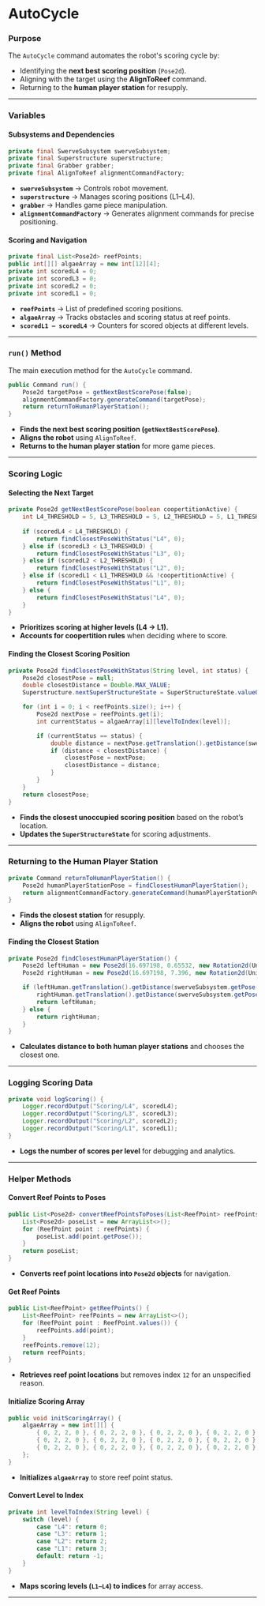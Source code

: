 # AutoCycle  

### **Purpose**  
The `AutoCycle` command automates the robot's scoring cycle by:  
- Identifying the **next best scoring position** (`Pose2d`).  
- Aligning with the target using the **AlignToReef** command.  
- Returning to the **human player station** for resupply.  

---  

### **Variables**  

#### **Subsystems and Dependencies**  
```java
private final SwerveSubsystem swerveSubsystem;
private final Superstructure superstructure;
private final Grabber grabber;
private final AlignToReef alignmentCommandFactory;
```
- **`swerveSubsystem`** → Controls robot movement.  
- **`superstructure`** → Manages scoring positions (L1–L4).  
- **`grabber`** → Handles game piece manipulation.  
- **`alignmentCommandFactory`** → Generates alignment commands for precise positioning.  

#### **Scoring and Navigation**  
```java
private final List<Pose2d> reefPoints;
public int[][] algaeArray = new int[12][4];
private int scoredL4 = 0;
private int scoredL3 = 0;
private int scoredL2 = 0;
private int scoredL1 = 0;
```
- **`reefPoints`** → List of predefined scoring positions.  
- **`algaeArray`** → Tracks obstacles and scoring status at reef points.  
- **`scoredL1 – scoredL4`** → Counters for scored objects at different levels.  

---  

### **`run()` Method**  
The main execution method for the `AutoCycle` command.  

```java
public Command run() {
    Pose2d targetPose = getNextBestScorePose(false);
    alignmentCommandFactory.generateCommand(targetPose);
    return returnToHumanPlayerStation();
}
```
- **Finds the next best scoring position (`getNextBestScorePose`)**.  
- **Aligns the robot** using `AlignToReef`.  
- **Returns to the human player station** for more game pieces.  

---  

### **Scoring Logic**  
#### **Selecting the Next Target**  
```java
private Pose2d getNextBestScorePose(boolean coopertitionActive) {
    int L4_THRESHOLD = 5, L3_THRESHOLD = 5, L2_THRESHOLD = 5, L1_THRESHOLD = 5;
    
    if (scoredL4 < L4_THRESHOLD) {
        return findClosestPoseWithStatus("L4", 0);
    } else if (scoredL3 < L3_THRESHOLD) {
        return findClosestPoseWithStatus("L3", 0);
    } else if (scoredL2 < L2_THRESHOLD) {
        return findClosestPoseWithStatus("L2", 0);
    } else if (scoredL1 < L1_THRESHOLD && !coopertitionActive) {
        return findClosestPoseWithStatus("L1", 0);
    } else {
        return findClosestPoseWithStatus("L4", 0);
    }
}
```
- **Prioritizes scoring at higher levels (L4 → L1).**  
- **Accounts for coopertition rules** when deciding where to score.  

#### **Finding the Closest Scoring Position**  
```java
private Pose2d findClosestPoseWithStatus(String level, int status) {
    Pose2d closestPose = null;
    double closestDistance = Double.MAX_VALUE;
    Superstructure.nextSuperStructureState = SuperStructureState.valueOf(level);

    for (int i = 0; i < reefPoints.size(); i++) {
        Pose2d nextPose = reefPoints.get(i);
        int currentStatus = algaeArray[i][levelToIndex(level)];

        if (currentStatus == status) {
            double distance = nextPose.getTranslation().getDistance(swerveSubsystem.getPose().getTranslation());
            if (distance < closestDistance) {
                closestPose = nextPose;
                closestDistance = distance;
            }
        }
    }
    return closestPose;
}
```
- **Finds the closest unoccupied scoring position** based on the robot’s location.  
- **Updates the `SuperStructureState`** for scoring adjustments.  

---  

### **Returning to the Human Player Station**  
```java
private Command returnToHumanPlayerStation() {
    Pose2d humanPlayerStationPose = findClosestHumanPlayerStation();
    return alignmentCommandFactory.generateCommand(humanPlayerStationPose);
}
```
- **Finds the closest station** for resupply.  
- **Aligns the robot** using `AlignToReef`.  

#### **Finding the Closest Station**  
```java
private Pose2d findClosestHumanPlayerStation() {
    Pose2d leftHuman = new Pose2d(16.697198, 0.65532, new Rotation2d(Units.degreesToRadians(30)));
    Pose2d rightHuman = new Pose2d(16.697198, 7.396, new Rotation2d(Units.degreesToRadians(30)));

    if (leftHuman.getTranslation().getDistance(swerveSubsystem.getPose().getTranslation()) <
        rightHuman.getTranslation().getDistance(swerveSubsystem.getPose().getTranslation())) {
        return leftHuman;
    } else {
        return rightHuman;
    }
}
```
- **Calculates distance to both human player stations** and chooses the closest one.  

---  

### **Logging Scoring Data**  
```java
private void logScoring() {
    Logger.recordOutput("Scoring/L4", scoredL4);
    Logger.recordOutput("Scoring/L3", scoredL3);
    Logger.recordOutput("Scoring/L2", scoredL2);
    Logger.recordOutput("Scoring/L1", scoredL1);
}
```
- **Logs the number of scores per level** for debugging and analytics.  

---  

### **Helper Methods**  
#### **Convert Reef Points to Poses**  
```java
public List<Pose2d> convertReefPointsToPoses(List<ReefPoint> reefPoints) {
    List<Pose2d> poseList = new ArrayList<>();
    for (ReefPoint point : reefPoints) {
        poseList.add(point.getPose());
    }
    return poseList;
}
```
- **Converts reef point locations into `Pose2d` objects** for navigation.  

#### **Get Reef Points**  
```java
public List<ReefPoint> getReefPoints() {
    List<ReefPoint> reefPoints = new ArrayList<>();
    for (ReefPoint point : ReefPoint.values()) {
        reefPoints.add(point);
    }
    reefPoints.remove(12);
    return reefPoints;
}
```
- **Retrieves reef point locations** but removes index `12` for an unspecified reason.  

#### **Initialize Scoring Array**  
```java
public void initScoringArray() {
    algaeArray = new int[][] {
        { 0, 2, 2, 0 }, { 0, 2, 2, 0 }, { 0, 2, 2, 0 }, { 0, 2, 2, 0 },
        { 0, 2, 2, 0 }, { 0, 2, 2, 0 }, { 0, 2, 2, 0 }, { 0, 2, 2, 0 },
        { 0, 2, 2, 0 }, { 0, 2, 2, 0 }, { 0, 2, 2, 0 }, { 0, 2, 2, 0 }
    };
}
```
- **Initializes `algaeArray`** to store reef point status.  

#### **Convert Level to Index**  
```java
private int levelToIndex(String level) {
    switch (level) {
        case "L4": return 0;
        case "L3": return 1;
        case "L2": return 2;
        case "L1": return 3;
        default: return -1;
    }
}
```
- **Maps scoring levels (`L1–L4`) to indices** for array access.  

---  